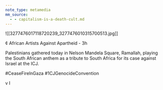 ```yaml
---
note_type: metamedia
mm_source:
  - - capitalism-is-a-death-cult.md
---
```


![[3277476017118720239_3277476010315700513.jpg]]

¢ African Artists Against Apartheid - 3h

Palestinians gathered today in Nelson
Mandela Square, Ramallah, playing the
South African anthem as a tribute to South
Africa for its case against Israel at the ICJ.

#CeaseFirelnGaza
#1CJGenocideConvention

v I


